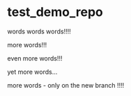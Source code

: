 # test_demo_repo

words words words!!!!

more words!!!

even more words!!!

yet more words...

more words - only on the new branch !!!!


